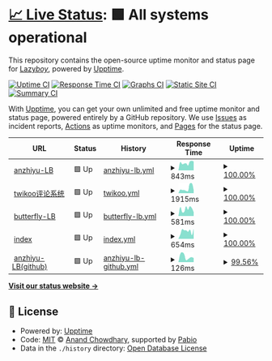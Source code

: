 # [📈 Live Status](https://demo.upptime.js.org): <!--live status--> **🟩 All systems operational**

This repository contains the open-source uptime monitor and status page for [Lazy*boy*](lazy-boy-acmer.cn), powered by [Upptime](https://github.com/upptime/upptime).

[![Uptime CI](https://github.com/santisify/uptime/workflows/Uptime%20CI/badge.svg)](https://github.com/santisify/uptime/actions?query=workflow%3A%22Uptime+CI%22)
[![Response Time CI](https://github.com/santisify/uptime/workflows/Response%20Time%20CI/badge.svg)](https://github.com/santisify/uptime/actions?query=workflow%3A%22Response+Time+CI%22)
[![Graphs CI](https://github.com/santisify/uptime/workflows/Graphs%20CI/badge.svg)](https://github.com/santisify/uptime/actions?query=workflow%3A%22Graphs+CI%22)
[![Static Site CI](https://github.com/santisify/uptime/workflows/Static%20Site%20CI/badge.svg)](https://github.com/santisify/uptime/actions?query=workflow%3A%22Static+Site+CI%22)
[![Summary CI](https://github.com/santisify/uptime/workflows/Summary%20CI/badge.svg)](https://github.com/santisify/uptime/actions?query=workflow%3A%22Summary+CI%22)

With [Upptime](https://upptime.js.org), you can get your own unlimited and free uptime monitor and status page, powered entirely by a GitHub repository. We use [Issues](https://github.com/santisify/uptime/issues) as incident reports, [Actions](https://github.com/santisify/uptime/actions) as uptime monitors, and [Pages](https://demo.upptime.js.org) for the status page.

<!--start: status pages-->
<!-- This summary is generated by Upptime (https://github.com/upptime/upptime) -->
<!-- Do not edit this manually, your changes will be overwritten -->
<!-- prettier-ignore -->
| URL | Status | History | Response Time | Uptime |
| --- | ------ | ------- | ------------- | ------ |
| <img alt="" src="https://icons.duckduckgo.com/ip3/anzhiyublog.lazy-boy-acmer.cn.ico" height="13"> [anzhiyu-LB](https://anzhiyublog.lazy-boy-acmer.cn/) | 🟩 Up | [anzhiyu-lb.yml](https://github.com/santisify/uptime/commits/HEAD/history/anzhiyu-lb.yml) | <details><summary><img alt="Response time graph" src="./graphs/anzhiyu-lb/response-time-week.png" height="20"> 843ms</summary><br><a href="https://uptime.lazy-boy-acmer.cn/history/anzhiyu-lb"><img alt="Response time 843" src="https://img.shields.io/endpoint?url=https%3A%2F%2Fraw.githubusercontent.com%2Fsantisify%2Fuptime%2FHEAD%2Fapi%2Fanzhiyu-lb%2Fresponse-time.json"></a><br><a href="https://uptime.lazy-boy-acmer.cn/history/anzhiyu-lb"><img alt="24-hour response time 561" src="https://img.shields.io/endpoint?url=https%3A%2F%2Fraw.githubusercontent.com%2Fsantisify%2Fuptime%2FHEAD%2Fapi%2Fanzhiyu-lb%2Fresponse-time-day.json"></a><br><a href="https://uptime.lazy-boy-acmer.cn/history/anzhiyu-lb"><img alt="7-day response time 843" src="https://img.shields.io/endpoint?url=https%3A%2F%2Fraw.githubusercontent.com%2Fsantisify%2Fuptime%2FHEAD%2Fapi%2Fanzhiyu-lb%2Fresponse-time-week.json"></a><br><a href="https://uptime.lazy-boy-acmer.cn/history/anzhiyu-lb"><img alt="30-day response time 843" src="https://img.shields.io/endpoint?url=https%3A%2F%2Fraw.githubusercontent.com%2Fsantisify%2Fuptime%2FHEAD%2Fapi%2Fanzhiyu-lb%2Fresponse-time-month.json"></a><br><a href="https://uptime.lazy-boy-acmer.cn/history/anzhiyu-lb"><img alt="1-year response time 843" src="https://img.shields.io/endpoint?url=https%3A%2F%2Fraw.githubusercontent.com%2Fsantisify%2Fuptime%2FHEAD%2Fapi%2Fanzhiyu-lb%2Fresponse-time-year.json"></a></details> | <details><summary><a href="https://uptime.lazy-boy-acmer.cn/history/anzhiyu-lb">100.00%</a></summary><a href="https://uptime.lazy-boy-acmer.cn/history/anzhiyu-lb"><img alt="All-time uptime 100.00%" src="https://img.shields.io/endpoint?url=https%3A%2F%2Fraw.githubusercontent.com%2Fsantisify%2Fuptime%2FHEAD%2Fapi%2Fanzhiyu-lb%2Fuptime.json"></a><br><a href="https://uptime.lazy-boy-acmer.cn/history/anzhiyu-lb"><img alt="24-hour uptime 100.00%" src="https://img.shields.io/endpoint?url=https%3A%2F%2Fraw.githubusercontent.com%2Fsantisify%2Fuptime%2FHEAD%2Fapi%2Fanzhiyu-lb%2Fuptime-day.json"></a><br><a href="https://uptime.lazy-boy-acmer.cn/history/anzhiyu-lb"><img alt="7-day uptime 100.00%" src="https://img.shields.io/endpoint?url=https%3A%2F%2Fraw.githubusercontent.com%2Fsantisify%2Fuptime%2FHEAD%2Fapi%2Fanzhiyu-lb%2Fuptime-week.json"></a><br><a href="https://uptime.lazy-boy-acmer.cn/history/anzhiyu-lb"><img alt="30-day uptime 100.00%" src="https://img.shields.io/endpoint?url=https%3A%2F%2Fraw.githubusercontent.com%2Fsantisify%2Fuptime%2FHEAD%2Fapi%2Fanzhiyu-lb%2Fuptime-month.json"></a><br><a href="https://uptime.lazy-boy-acmer.cn/history/anzhiyu-lb"><img alt="1-year uptime 100.00%" src="https://img.shields.io/endpoint?url=https%3A%2F%2Fraw.githubusercontent.com%2Fsantisify%2Fuptime%2FHEAD%2Fapi%2Fanzhiyu-lb%2Fuptime-year.json"></a></details>
| <img alt="" src="https://icons.duckduckgo.com/ip3/twikoo.lazy-boy-acmer.cn.ico" height="13"> [twikoo评论系统](https://twikoo.lazy-boy-acmer.cn/) | 🟩 Up | [twikoo.yml](https://github.com/santisify/uptime/commits/HEAD/history/twikoo.yml) | <details><summary><img alt="Response time graph" src="./graphs/twikoo/response-time-week.png" height="20"> 1915ms</summary><br><a href="https://uptime.lazy-boy-acmer.cn/history/twikoo"><img alt="Response time 1915" src="https://img.shields.io/endpoint?url=https%3A%2F%2Fraw.githubusercontent.com%2Fsantisify%2Fuptime%2FHEAD%2Fapi%2Ftwikoo%2Fresponse-time.json"></a><br><a href="https://uptime.lazy-boy-acmer.cn/history/twikoo"><img alt="24-hour response time 3192" src="https://img.shields.io/endpoint?url=https%3A%2F%2Fraw.githubusercontent.com%2Fsantisify%2Fuptime%2FHEAD%2Fapi%2Ftwikoo%2Fresponse-time-day.json"></a><br><a href="https://uptime.lazy-boy-acmer.cn/history/twikoo"><img alt="7-day response time 1915" src="https://img.shields.io/endpoint?url=https%3A%2F%2Fraw.githubusercontent.com%2Fsantisify%2Fuptime%2FHEAD%2Fapi%2Ftwikoo%2Fresponse-time-week.json"></a><br><a href="https://uptime.lazy-boy-acmer.cn/history/twikoo"><img alt="30-day response time 1915" src="https://img.shields.io/endpoint?url=https%3A%2F%2Fraw.githubusercontent.com%2Fsantisify%2Fuptime%2FHEAD%2Fapi%2Ftwikoo%2Fresponse-time-month.json"></a><br><a href="https://uptime.lazy-boy-acmer.cn/history/twikoo"><img alt="1-year response time 1915" src="https://img.shields.io/endpoint?url=https%3A%2F%2Fraw.githubusercontent.com%2Fsantisify%2Fuptime%2FHEAD%2Fapi%2Ftwikoo%2Fresponse-time-year.json"></a></details> | <details><summary><a href="https://uptime.lazy-boy-acmer.cn/history/twikoo">100.00%</a></summary><a href="https://uptime.lazy-boy-acmer.cn/history/twikoo"><img alt="All-time uptime 100.00%" src="https://img.shields.io/endpoint?url=https%3A%2F%2Fraw.githubusercontent.com%2Fsantisify%2Fuptime%2FHEAD%2Fapi%2Ftwikoo%2Fuptime.json"></a><br><a href="https://uptime.lazy-boy-acmer.cn/history/twikoo"><img alt="24-hour uptime 100.00%" src="https://img.shields.io/endpoint?url=https%3A%2F%2Fraw.githubusercontent.com%2Fsantisify%2Fuptime%2FHEAD%2Fapi%2Ftwikoo%2Fuptime-day.json"></a><br><a href="https://uptime.lazy-boy-acmer.cn/history/twikoo"><img alt="7-day uptime 100.00%" src="https://img.shields.io/endpoint?url=https%3A%2F%2Fraw.githubusercontent.com%2Fsantisify%2Fuptime%2FHEAD%2Fapi%2Ftwikoo%2Fuptime-week.json"></a><br><a href="https://uptime.lazy-boy-acmer.cn/history/twikoo"><img alt="30-day uptime 100.00%" src="https://img.shields.io/endpoint?url=https%3A%2F%2Fraw.githubusercontent.com%2Fsantisify%2Fuptime%2FHEAD%2Fapi%2Ftwikoo%2Fuptime-month.json"></a><br><a href="https://uptime.lazy-boy-acmer.cn/history/twikoo"><img alt="1-year uptime 100.00%" src="https://img.shields.io/endpoint?url=https%3A%2F%2Fraw.githubusercontent.com%2Fsantisify%2Fuptime%2FHEAD%2Fapi%2Ftwikoo%2Fuptime-year.json"></a></details>
| <img alt="" src="https://icons.duckduckgo.com/ip3/blog.lazy-boy-acmer.cn.ico" height="13"> [butterfly-LB](https://blog.lazy-boy-acmer.cn/) | 🟩 Up | [butterfly-lb.yml](https://github.com/santisify/uptime/commits/HEAD/history/butterfly-lb.yml) | <details><summary><img alt="Response time graph" src="./graphs/butterfly-lb/response-time-week.png" height="20"> 581ms</summary><br><a href="https://uptime.lazy-boy-acmer.cn/history/butterfly-lb"><img alt="Response time 581" src="https://img.shields.io/endpoint?url=https%3A%2F%2Fraw.githubusercontent.com%2Fsantisify%2Fuptime%2FHEAD%2Fapi%2Fbutterfly-lb%2Fresponse-time.json"></a><br><a href="https://uptime.lazy-boy-acmer.cn/history/butterfly-lb"><img alt="24-hour response time 557" src="https://img.shields.io/endpoint?url=https%3A%2F%2Fraw.githubusercontent.com%2Fsantisify%2Fuptime%2FHEAD%2Fapi%2Fbutterfly-lb%2Fresponse-time-day.json"></a><br><a href="https://uptime.lazy-boy-acmer.cn/history/butterfly-lb"><img alt="7-day response time 581" src="https://img.shields.io/endpoint?url=https%3A%2F%2Fraw.githubusercontent.com%2Fsantisify%2Fuptime%2FHEAD%2Fapi%2Fbutterfly-lb%2Fresponse-time-week.json"></a><br><a href="https://uptime.lazy-boy-acmer.cn/history/butterfly-lb"><img alt="30-day response time 581" src="https://img.shields.io/endpoint?url=https%3A%2F%2Fraw.githubusercontent.com%2Fsantisify%2Fuptime%2FHEAD%2Fapi%2Fbutterfly-lb%2Fresponse-time-month.json"></a><br><a href="https://uptime.lazy-boy-acmer.cn/history/butterfly-lb"><img alt="1-year response time 581" src="https://img.shields.io/endpoint?url=https%3A%2F%2Fraw.githubusercontent.com%2Fsantisify%2Fuptime%2FHEAD%2Fapi%2Fbutterfly-lb%2Fresponse-time-year.json"></a></details> | <details><summary><a href="https://uptime.lazy-boy-acmer.cn/history/butterfly-lb">100.00%</a></summary><a href="https://uptime.lazy-boy-acmer.cn/history/butterfly-lb"><img alt="All-time uptime 100.00%" src="https://img.shields.io/endpoint?url=https%3A%2F%2Fraw.githubusercontent.com%2Fsantisify%2Fuptime%2FHEAD%2Fapi%2Fbutterfly-lb%2Fuptime.json"></a><br><a href="https://uptime.lazy-boy-acmer.cn/history/butterfly-lb"><img alt="24-hour uptime 100.00%" src="https://img.shields.io/endpoint?url=https%3A%2F%2Fraw.githubusercontent.com%2Fsantisify%2Fuptime%2FHEAD%2Fapi%2Fbutterfly-lb%2Fuptime-day.json"></a><br><a href="https://uptime.lazy-boy-acmer.cn/history/butterfly-lb"><img alt="7-day uptime 100.00%" src="https://img.shields.io/endpoint?url=https%3A%2F%2Fraw.githubusercontent.com%2Fsantisify%2Fuptime%2FHEAD%2Fapi%2Fbutterfly-lb%2Fuptime-week.json"></a><br><a href="https://uptime.lazy-boy-acmer.cn/history/butterfly-lb"><img alt="30-day uptime 100.00%" src="https://img.shields.io/endpoint?url=https%3A%2F%2Fraw.githubusercontent.com%2Fsantisify%2Fuptime%2FHEAD%2Fapi%2Fbutterfly-lb%2Fuptime-month.json"></a><br><a href="https://uptime.lazy-boy-acmer.cn/history/butterfly-lb"><img alt="1-year uptime 100.00%" src="https://img.shields.io/endpoint?url=https%3A%2F%2Fraw.githubusercontent.com%2Fsantisify%2Fuptime%2FHEAD%2Fapi%2Fbutterfly-lb%2Fuptime-year.json"></a></details>
| <img alt="" src="https://icons.duckduckgo.com/ip3/lazy-boy-acmer.cn.ico" height="13"> [index](https://lazy-boy-acmer.cn/) | 🟩 Up | [index.yml](https://github.com/santisify/uptime/commits/HEAD/history/index.yml) | <details><summary><img alt="Response time graph" src="./graphs/index/response-time-week.png" height="20"> 654ms</summary><br><a href="https://uptime.lazy-boy-acmer.cn/history/index"><img alt="Response time 654" src="https://img.shields.io/endpoint?url=https%3A%2F%2Fraw.githubusercontent.com%2Fsantisify%2Fuptime%2FHEAD%2Fapi%2Findex%2Fresponse-time.json"></a><br><a href="https://uptime.lazy-boy-acmer.cn/history/index"><img alt="24-hour response time 566" src="https://img.shields.io/endpoint?url=https%3A%2F%2Fraw.githubusercontent.com%2Fsantisify%2Fuptime%2FHEAD%2Fapi%2Findex%2Fresponse-time-day.json"></a><br><a href="https://uptime.lazy-boy-acmer.cn/history/index"><img alt="7-day response time 654" src="https://img.shields.io/endpoint?url=https%3A%2F%2Fraw.githubusercontent.com%2Fsantisify%2Fuptime%2FHEAD%2Fapi%2Findex%2Fresponse-time-week.json"></a><br><a href="https://uptime.lazy-boy-acmer.cn/history/index"><img alt="30-day response time 654" src="https://img.shields.io/endpoint?url=https%3A%2F%2Fraw.githubusercontent.com%2Fsantisify%2Fuptime%2FHEAD%2Fapi%2Findex%2Fresponse-time-month.json"></a><br><a href="https://uptime.lazy-boy-acmer.cn/history/index"><img alt="1-year response time 654" src="https://img.shields.io/endpoint?url=https%3A%2F%2Fraw.githubusercontent.com%2Fsantisify%2Fuptime%2FHEAD%2Fapi%2Findex%2Fresponse-time-year.json"></a></details> | <details><summary><a href="https://uptime.lazy-boy-acmer.cn/history/index">100.00%</a></summary><a href="https://uptime.lazy-boy-acmer.cn/history/index"><img alt="All-time uptime 100.00%" src="https://img.shields.io/endpoint?url=https%3A%2F%2Fraw.githubusercontent.com%2Fsantisify%2Fuptime%2FHEAD%2Fapi%2Findex%2Fuptime.json"></a><br><a href="https://uptime.lazy-boy-acmer.cn/history/index"><img alt="24-hour uptime 100.00%" src="https://img.shields.io/endpoint?url=https%3A%2F%2Fraw.githubusercontent.com%2Fsantisify%2Fuptime%2FHEAD%2Fapi%2Findex%2Fuptime-day.json"></a><br><a href="https://uptime.lazy-boy-acmer.cn/history/index"><img alt="7-day uptime 100.00%" src="https://img.shields.io/endpoint?url=https%3A%2F%2Fraw.githubusercontent.com%2Fsantisify%2Fuptime%2FHEAD%2Fapi%2Findex%2Fuptime-week.json"></a><br><a href="https://uptime.lazy-boy-acmer.cn/history/index"><img alt="30-day uptime 100.00%" src="https://img.shields.io/endpoint?url=https%3A%2F%2Fraw.githubusercontent.com%2Fsantisify%2Fuptime%2FHEAD%2Fapi%2Findex%2Fuptime-month.json"></a><br><a href="https://uptime.lazy-boy-acmer.cn/history/index"><img alt="1-year uptime 100.00%" src="https://img.shields.io/endpoint?url=https%3A%2F%2Fraw.githubusercontent.com%2Fsantisify%2Fuptime%2FHEAD%2Fapi%2Findex%2Fuptime-year.json"></a></details>
| <img alt="" src="https://icons.duckduckgo.com/ip3/santisify.github.io.ico" height="13"> [anzhiyu-LB(github)](https://santisify.github.io/) | 🟩 Up | [anzhiyu-lb-github.yml](https://github.com/santisify/uptime/commits/HEAD/history/anzhiyu-lb-github.yml) | <details><summary><img alt="Response time graph" src="./graphs/anzhiyu-lb-github/response-time-week.png" height="20"> 126ms</summary><br><a href="https://uptime.lazy-boy-acmer.cn/history/anzhiyu-lb-github"><img alt="Response time 126" src="https://img.shields.io/endpoint?url=https%3A%2F%2Fraw.githubusercontent.com%2Fsantisify%2Fuptime%2FHEAD%2Fapi%2Fanzhiyu-lb-github%2Fresponse-time.json"></a><br><a href="https://uptime.lazy-boy-acmer.cn/history/anzhiyu-lb-github"><img alt="24-hour response time 88" src="https://img.shields.io/endpoint?url=https%3A%2F%2Fraw.githubusercontent.com%2Fsantisify%2Fuptime%2FHEAD%2Fapi%2Fanzhiyu-lb-github%2Fresponse-time-day.json"></a><br><a href="https://uptime.lazy-boy-acmer.cn/history/anzhiyu-lb-github"><img alt="7-day response time 126" src="https://img.shields.io/endpoint?url=https%3A%2F%2Fraw.githubusercontent.com%2Fsantisify%2Fuptime%2FHEAD%2Fapi%2Fanzhiyu-lb-github%2Fresponse-time-week.json"></a><br><a href="https://uptime.lazy-boy-acmer.cn/history/anzhiyu-lb-github"><img alt="30-day response time 126" src="https://img.shields.io/endpoint?url=https%3A%2F%2Fraw.githubusercontent.com%2Fsantisify%2Fuptime%2FHEAD%2Fapi%2Fanzhiyu-lb-github%2Fresponse-time-month.json"></a><br><a href="https://uptime.lazy-boy-acmer.cn/history/anzhiyu-lb-github"><img alt="1-year response time 126" src="https://img.shields.io/endpoint?url=https%3A%2F%2Fraw.githubusercontent.com%2Fsantisify%2Fuptime%2FHEAD%2Fapi%2Fanzhiyu-lb-github%2Fresponse-time-year.json"></a></details> | <details><summary><a href="https://uptime.lazy-boy-acmer.cn/history/anzhiyu-lb-github">99.56%</a></summary><a href="https://uptime.lazy-boy-acmer.cn/history/anzhiyu-lb-github"><img alt="All-time uptime 99.56%" src="https://img.shields.io/endpoint?url=https%3A%2F%2Fraw.githubusercontent.com%2Fsantisify%2Fuptime%2FHEAD%2Fapi%2Fanzhiyu-lb-github%2Fuptime.json"></a><br><a href="https://uptime.lazy-boy-acmer.cn/history/anzhiyu-lb-github"><img alt="24-hour uptime 100.00%" src="https://img.shields.io/endpoint?url=https%3A%2F%2Fraw.githubusercontent.com%2Fsantisify%2Fuptime%2FHEAD%2Fapi%2Fanzhiyu-lb-github%2Fuptime-day.json"></a><br><a href="https://uptime.lazy-boy-acmer.cn/history/anzhiyu-lb-github"><img alt="7-day uptime 99.56%" src="https://img.shields.io/endpoint?url=https%3A%2F%2Fraw.githubusercontent.com%2Fsantisify%2Fuptime%2FHEAD%2Fapi%2Fanzhiyu-lb-github%2Fuptime-week.json"></a><br><a href="https://uptime.lazy-boy-acmer.cn/history/anzhiyu-lb-github"><img alt="30-day uptime 99.56%" src="https://img.shields.io/endpoint?url=https%3A%2F%2Fraw.githubusercontent.com%2Fsantisify%2Fuptime%2FHEAD%2Fapi%2Fanzhiyu-lb-github%2Fuptime-month.json"></a><br><a href="https://uptime.lazy-boy-acmer.cn/history/anzhiyu-lb-github"><img alt="1-year uptime 99.56%" src="https://img.shields.io/endpoint?url=https%3A%2F%2Fraw.githubusercontent.com%2Fsantisify%2Fuptime%2FHEAD%2Fapi%2Fanzhiyu-lb-github%2Fuptime-year.json"></a></details>

<!--end: status pages-->

[**Visit our status website →**](https://demo.upptime.js.org)

## 📄 License

- Powered by: [Upptime](https://github.com/upptime/upptime)
- Code: [MIT](./LICENSE) © [Anand Chowdhary](https://anandchowdhary.com), supported by [Pabio](https://pabio.com)
- Data in the `./history` directory: [Open Database License](https://opendatacommons.org/licenses/odbl/1-0/)
